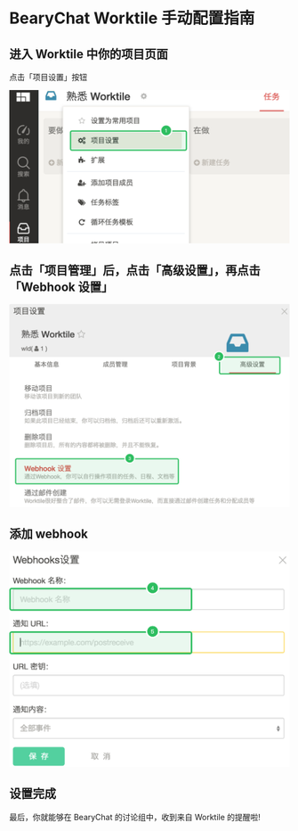 # BearyChat Worktile 手动配置指南

## 进入 Worktile 中你的项目页面

点击「项目设置」按钮

![](/tutorials/image/worktile_setting.png)

## 点击「项目管理」后，点击「高级设置」，再点击「Webhook 设置」

![](/tutorials/image/worktile_webhook.png)

## 添加 webhook

![](/tutorials/image/worktile_addwebhook.png)

## 设置完成

最后，你就能够在 BearyChat 的讨论组中，收到来自 Worktile 的提醒啦!
